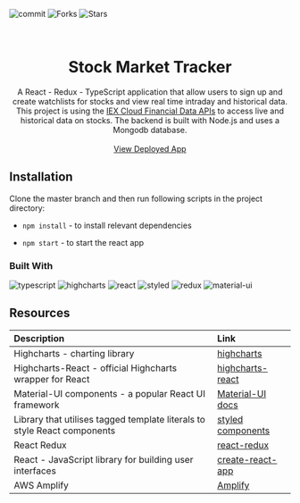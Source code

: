 ![commit](https://img.shields.io/github/last-commit/xandrav/stock-market-tracker?color=orange)
![Forks](https://img.shields.io/github/forks/xandrav/stock-market-tracker?style=social)
![Stars](https://img.shields.io/github/stars/xandrav/stock-market-tracker?style=social)

<br />
<p align="center">
  <h1 align="center">Stock Market Tracker</h1>

  <p align="center">
    A React - Redux - TypeScript application that allow users to sign up and create watchlists for stocks and view real time intraday and historical data. This project is using the <a href="https://iexcloud.io/">IEX Cloud Financial Data APIs</a> to access live and historical data on stocks. The backend is built with Node.js and uses a Mongodb database.
    <br />
    <br />
    <a href="https://master.d2sepshwwzeglq.amplifyapp.com/">View Deployed App</a> 
  </p>
</p>

## Installation

Clone the master branch and then run following scripts in the project directory:

- `npm install` - to install relevant dependencies

- `npm start` - to start the react app

### Built With

![typescript](https://img.shields.io/badge/-TypeScript-007ACC?style=flat-square&logo=typescript&logoColor=white)
![highcharts](https://img.shields.io/badge/-Highcharts.js-48DAD0?style=flat-square)
![react](https://img.shields.io/badge/-React-45b8d8?style=flat-square&logo=react&logoColor=white)
![styled](https://img.shields.io/badge/-Styled_Components-db7092?style=flat-square&logo=styled-components&logoColor=white)
![redux](https://img.shields.io/badge/-Redux-764ABC?style=flat-square&logo=redux&logoColor=white)
![material-ui](https://img.shields.io/badge/-MaterialUI-0081CB?style=flat-square&logo=material-ui&logoColor=white)

## Resources

| Description                                                        | Link                                                                      |
| :----------------------------------------------------------------- | :------------------------------------------------------------------------ |
| Highcharts - charting library | [highcharts](https://www.highcharts.com/) |
| Highcharts-React - official Highcharts wrapper for React | [highcharts-react](https://github.com/highcharts/highcharts-react) |
| Material-UI components - a popular React UI framework              | [Material-UI docs](https://material-ui.com/getting-started/installation/) |
| Library that utilises tagged template literals to style React components | [styled components](https://styled-components.com/)                       |
| React Redux        | [react-redux](https://react-redux.js.org/)|
| React - JavaScript library for building user interfaces            | [create-react-app](https://github.com/facebook/create-react-app)|
|AWS Amplify |  [Amplify](https://aws.amazon.com/amplify/)
